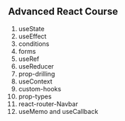 ## Advanced React Course

1. useState
2. useEffect
3. conditions
4. forms
5. useRef
6. useReducer
7. prop-drilling
8. useContext
9. custom-hooks
10. prop-types
11. react-router-Navbar
12. useMemo and useCallback
